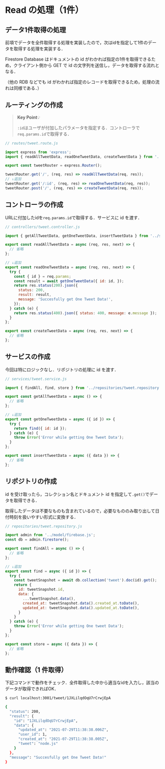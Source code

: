 # Read の処理（1件）

## データ1件取得の処理

前項でデータを全件取得する処理を実装したので，次はidを指定して1件のデータを取得する処理を実装する．

Firestore Database はドキュメントの id がわかれば指定の1件を取得できるため，クライアント側から GET で id の文字列を送信し，データを取得する流れとなる．

（他の RDB などでも id がわかれば指定のレコードを取得できるため，処理の流れは同様である．）

## ルーティングの作成

>**Key Point**💡
>
>`:id`はユーザが付加したパラメータを指定する．コントローラで`req.params.id`で取得する．

```js
// routes/tweet.route.js

import express from 'express';
import { readAllTweetData, readOneTweetData, createTweetData } from '../controllers/tweet.controller.js';

export const tweetRouter = express.Router();

tweetRouter.get('/', (req, res) => readAllTweetData(req, res));
// ↓追加
tweetRouter.get('/:id', (req, res) => readOneTweetData(req, res));
tweetRouter.post('/', (req, res) => createTweetData(req, res));

```

## コントローラの作成

URLに付加したidを`req.params.id`で取得する．サービスに id を渡す．

```js
// controllers/tweet.controller.js

import { getAllTweetData, getOneTweetData, insertTweetData } from '../services/tweet.service.js';

export const readAllTweetData = async (req, res, next) => {
  // 省略
};

// ↓追加
export const readOneTweetData = async (req, res, next) => {
  try {
    const { id } = req.params;
    const result = await getOneTweetData({ id: id, });
    return res.status(200).json({
      status: 200,
      result: result,
      message: 'Succesfully get One Tweet Data!',
    });
  } catch (e) {
    return res.status(400).json({ status: 400, message: e.message });
  }
};

export const createTweetData = async (req, res, next) => {
  // 省略
};

```

## サービスの作成

今回は特にロジックなし．リポジトリの処理に id を渡す．

```js
// services/tweet.service.js

import { findAll, find, store } from '../repositories/tweet.repository.js';

export const getAllTweetData = async () => {
  // 省略
};

// ↓追加
export const getOneTweetData = async ({ id }) => {
  try {
    return find({ id: id });
  } catch (e) {
    throw Error('Error while getting One Tweet Data');
  }
};

export const insertTweetData = async ({ data }) => {
  // 省略
};

```

## リポジトリの作成

id を受け取ったら，コレクション名とドキュメント id を指定して`.get()`でデータを取得できる．

取得したデータは不要なものも含まれているので，必要なもののみ取り出して日付時刻を扱いやすい形式に変換する．

```js
// repositories/tweet.repository.js

import admin from '../model/firebase.js';
const db = admin.firestore();

export const findAll = async () => {
  // 省略
};

// ↓追加
export const find = async ({ id }) => {
  try {
    const tweetSnapshot = await db.collection('tweet').doc(id).get();
    return {
      id: tweetSnapshot.id,
      data: {
        ...tweetSnapshot.data(),
        created_at: tweetSnapshot.data().created_at.toDate(),
        updated_at: tweetSnapshot.data().updated_at.toDate(),
      }
    }
  } catch (e) {
    throw Error('Error while getting One tweet Data');
  }
};

export const store = async ({ data }) => {
  // 省略
};

```

## 動作確認（1 件取得）

下記コマンドで動作をチェック．全件取得した中から適当なidを入力し，該当のデータが取得できればOK．

```bash
$ curl localhost:3001/tweet/1JXLilqdOqU7rCrwjEpA

{
  "status": 200,
  "result": {
    "id": "1JXLilqdOqU7rCrwjEpA",
    "data": {
      "updated_at": "2021-07-29T11:38:38.006Z",
      "user_id": 1,
      "created_at": "2021-07-29T11:38:38.005Z",
      "tweet": "node.js"
    }
  },
  "message": "Succesfully get One Tweet Data!"
}

```

